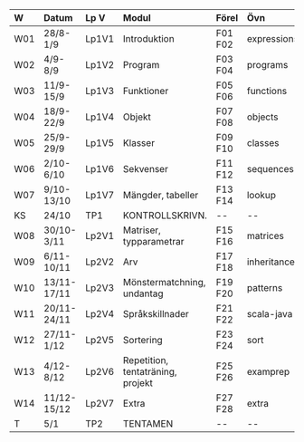 | W   | Datum       | Lp V  | Modul                             | Förel   | Övn         | Lab             |
|:----|:------------|:------|:----------------------------------|:--------|:------------|:----------------|
| W01 | 28/8-1/9    | Lp1V1 | Introduktion                      | F01 F02 | expressions | kojo            |
| W02 | 4/9-8/9     | Lp1V2 | Program                           | F03 F04 | programs    | --              |
| W03 | 11/9-15/9   | Lp1V3 | Funktioner                        | F05 F06 | functions   | irritext        |
| W04 | 18/9-22/9   | Lp1V4 | Objekt                            | F07 F08 | objects     | blockmole       |
| W05 | 25/9-29/9   | Lp1V5 | Klasser                           | F09 F10 | classes     | blockbattle     |
| W06 | 2/10-6/10   | Lp1V6 | Sekvenser                         | F11 F12 | sequences   | shuffle         |
| W07 | 9/10-13/10  | Lp1V7 | Mängder, tabeller                 | F13 F14 | lookup      | words           |
| KS  | 24/10       | TP1   | KONTROLLSKRIVN.                   | --      | --          | --              |
| W08 | 30/10-3/11  | Lp2V1 | Matriser, typparametrar           | F15 F16 | matrices    | maze            |
| W09 | 6/11-10/11  | Lp2V2 | Arv                               | F17 F18 | inheritance | turtlerace-team |
| W10 | 13/11-17/11 | Lp2V3 | Mönstermatchning, undantag        | F19 F20 | patterns    | music           |
| W11 | 20/11-24/11 | Lp2V4 | Språkskillnader                   | F21 F22 | scala-java  | javatext        |
| W12 | 27/11-1/12  | Lp2V5 | Sortering                         | F23 F24 | sort        | survey          |
| W13 | 4/12-8/12   | Lp2V6 | Repetition, tentaträning, projekt | F25 F26 | examprep    | Projekt         |
| W14 | 11/12-15/12 | Lp2V7 | Extra                             | F27 F28 | extra       | --              |
| T   | 5/1         | TP2   | TENTAMEN                          | --      | --          | --              |